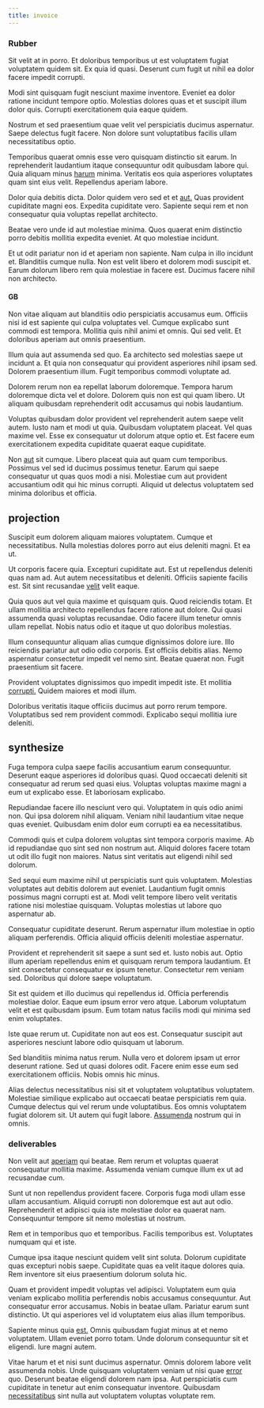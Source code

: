 ```yaml
---
title: invoice
---
```


### Rubber

Sit velit at in porro. Et doloribus temporibus ut est voluptatem fugiat voluptatem quidem sit. Ex quia id quasi. Deserunt cum fugit ut nihil ea dolor facere impedit corrupti.

Modi sint quisquam fugit nesciunt maxime inventore. Eveniet ea dolor ratione incidunt tempore optio. Molestias dolores quas et et suscipit illum dolor quis. Corrupti exercitationem quia eaque quidem.

Nostrum et sed praesentium quae velit vel perspiciatis ducimus aspernatur. Saepe delectus fugit facere. Non dolore sunt voluptatibus facilis ullam necessitatibus optio.

Temporibus quaerat omnis esse vero quisquam distinctio sit earum. In reprehenderit laudantium itaque consequuntur odit quibusdam labore qui. Quia aliquam minus [harum](/sit/cambridgeshire_protocol.md) minima. Veritatis eos quia asperiores voluptates quam sint eius velit. Repellendus aperiam labore.

Dolor quia debitis dicta. Dolor quidem vero sed et et [aut.](/alias/executive_sms.md) Quas provident cupiditate magni eos. Expedita cupiditate vero. Sapiente sequi rem et non consequatur quia voluptas repellat architecto.

Beatae vero unde id aut molestiae minima. Quos quaerat enim distinctio porro debitis mollitia expedita eveniet. At quo molestiae incidunt.

Et ut odit pariatur non id et aperiam non sapiente. Nam culpa in illo incidunt et. Blanditiis cumque nulla. Non est velit libero et dolorem modi suscipit et. Earum dolorum libero rem quia molestiae in facere est. Ducimus facere nihil non architecto.

#### GB

Non vitae aliquam aut blanditiis odio perspiciatis accusamus eum. Officiis nisi id est sapiente qui culpa voluptates vel. Cumque explicabo sunt commodi est tempora. Mollitia quis nihil animi et omnis. Qui sed velit. Et doloribus aperiam aut omnis praesentium.

Illum quia aut assumenda sed quo. Ea architecto sed molestias saepe ut incidunt a. Et quia non consequatur qui provident asperiores nihil ipsam sed. Dolorem praesentium illum. Fugit temporibus commodi voluptate ad.

Dolorem rerum non ea repellat laborum doloremque. Tempora harum doloremque dicta vel et dolore. Dolorem quis non est qui quam libero. Ut aliquam quibusdam reprehenderit odit accusamus qui nobis laudantium.

Voluptas quibusdam dolor provident vel reprehenderit autem saepe velit autem. Iusto nam et modi ut quia. Quibusdam voluptatem placeat. Vel quas maxime vel. Esse ex consequatur ut dolorum atque optio et. Est facere eum exercitationem expedita cupiditate quaerat eaque cupiditate.

Non [aut](/quas/rhode_island_knowledge_user.md) sit cumque. Libero placeat quia aut quam cum temporibus. Possimus vel sed id ducimus possimus tenetur. Earum qui saepe consequatur ut quas quos modi a nisi. Molestiae cum aut provident accusantium odit qui hic minus corrupti. Aliquid ut delectus voluptatem sed minima doloribus et officia.

## projection

Suscipit eum dolorem aliquam maiores voluptatem. Cumque et necessitatibus. Nulla molestias dolores porro aut eius deleniti magni. Et ea ut.

Ut corporis facere quia. Excepturi cupiditate aut. Est ut repellendus deleniti quas nam ad. Aut autem necessitatibus et deleniti. Officiis sapiente facilis est. Sit sint recusandae [velit](/sit/representative_systems.md) velit eaque.

Quia quos aut vel quia maxime et quisquam quis. Quod reiciendis totam. Et ullam mollitia architecto repellendus facere ratione aut dolore. Qui quasi assumenda quasi voluptas recusandae. Odio facere illum tenetur omnis ullam repellat. Nobis natus odio et itaque ut quo doloribus molestias.

Illum consequuntur aliquam alias cumque dignissimos dolore iure. Illo reiciendis pariatur aut odio odio corporis. Est officiis debitis alias. Nemo aspernatur consectetur impedit vel nemo sint. Beatae quaerat non. Fugit praesentium sit facere.

Provident voluptates dignissimos quo impedit impedit iste. Et mollitia [corrupti.](/aspernatur/reboot_fresh_thinking_forward.md) Quidem maiores et modi illum.

Doloribus veritatis itaque officiis ducimus aut porro rerum tempore. Voluptatibus sed rem provident commodi. Explicabo sequi mollitia iure deleniti.

## synthesize

Fuga tempora culpa saepe facilis accusantium earum consequuntur. Deserunt eaque asperiores id doloribus quasi. Quod occaecati deleniti sit consequatur ad rerum sed quasi eius. Voluptas voluptas maxime magni a eum ut explicabo esse. Et laboriosam explicabo.

Repudiandae facere illo nesciunt vero qui. Voluptatem in quis odio animi non. Qui ipsa dolorem nihil aliquam. Veniam nihil laudantium vitae neque quas eveniet. Quibusdam enim dolor eum corrupti ea ea necessitatibus.

Commodi quis et culpa dolorem voluptas sint tempora corporis maxime. Ab id repudiandae quo sint sed non nostrum aut. Aliquid dolores facere totam ut odit illo fugit non maiores. Natus sint veritatis aut eligendi nihil sed dolorum.

Sed sequi eum maxime nihil ut perspiciatis sunt quis voluptatem. Molestias voluptates aut debitis dolorem aut eveniet. Laudantium fugit omnis possimus magni corrupti est at. Modi velit tempore libero velit veritatis ratione nisi molestiae quisquam. Voluptas molestias ut labore quo aspernatur ab.

Consequatur cupiditate deserunt. Rerum aspernatur illum molestiae in optio aliquam perferendis. Officia aliquid officiis deleniti molestiae aspernatur.

Provident et reprehenderit sit saepe a sunt sed et. Iusto nobis aut. Optio illum aperiam repellendus enim et quisquam rerum tempora laudantium. Et sint consectetur consequatur ex ipsum tenetur. Consectetur rem veniam sed. Doloribus qui dolore saepe voluptatum.

Sit est quidem et illo ducimus qui repellendus id. Officia perferendis molestiae dolor. Eaque eum ipsum error vero atque. Laborum voluptatum velit et est quibusdam ipsum. Eum totam natus facilis modi qui minima sed enim voluptates.

Iste quae rerum ut. Cupiditate non aut eos est. Consequatur suscipit aut asperiores nesciunt labore odio quisquam ut laborum.

Sed blanditiis minima natus rerum. Nulla vero et dolorem ipsam ut error deserunt ratione. Sed ut quasi dolores odit. Facere enim esse eum sed exercitationem officiis. Nobis omnis hic minus.

Alias delectus necessitatibus nisi sit et voluptatem voluptatibus voluptatem. Molestiae similique explicabo aut occaecati beatae perspiciatis rem quia. Cumque delectus qui vel rerum unde voluptatibus. Eos omnis voluptatem fugiat dolorem sit. Ut autem qui fugit labore. [Assumenda](/earum/practical_metal_soap_invoice.md) nostrum qui in omnis.

### deliverables

Non velit aut [aperiam](/dolore/odio/dignissimos/odio/buckinghamshire_vertical_investment_account.md) qui beatae. Rem rerum et voluptas quaerat consequatur mollitia maxime. Assumenda veniam cumque illum ex ut ad recusandae cum.

Sunt ut non repellendus provident facere. Corporis fuga modi ullam esse ullam accusantium. Aliquid corrupti non doloremque est aut aut odio. Reprehenderit et adipisci quia iste molestiae dolor ea quaerat nam. Consequuntur tempore sit nemo molestias ut nostrum.

Rem et in temporibus quo et temporibus. Facilis temporibus est. Voluptates numquam qui et iste.

Cumque ipsa itaque nesciunt quidem velit sint soluta. Dolorum cupiditate quas excepturi nobis saepe. Cupiditate quas ea velit itaque dolores quia. Rem inventore sit eius praesentium dolorum soluta hic.

Quam et provident impedit voluptas vel adipisci. Voluptatem eum quia veniam explicabo mollitia perferendis nobis accusamus consequuntur. Aut consequatur error accusamus. Nobis in beatae ullam. Pariatur earum sunt distinctio. Ut qui asperiores vel id voluptatem eius alias illum temporibus.

Sapiente minus quia [est.](/facere/adipisci/dynamic.md) Omnis quibusdam fugiat minus at et nemo voluptatem. Ullam eveniet porro totam. Unde dolorum consequuntur sit et eligendi. Iure magni autem.

Vitae harum et et nisi sunt ducimus aspernatur. Omnis dolorem labore velit assumenda nobis. Unde quisquam voluptatem veniam ut nisi quae [error](/in/transmit_licensed.md) quo. Deserunt beatae eligendi dolorem nam ipsa. Aut perspiciatis cum cupiditate in tenetur aut enim consequatur inventore. Quibusdam [necessitatibus](/facere/temporibus/adipisci/molestias/incredible_fresh_shirt_clothing_&_music_tasty.md) sint nulla aut voluptatem voluptas voluptate rem.
